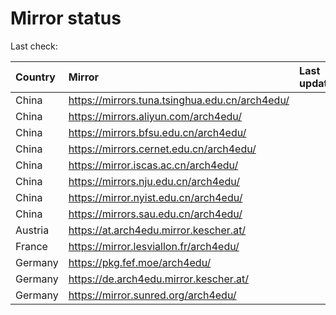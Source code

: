 <script src="./time.js"></script>
# Mirror status
Last check: <script type="text/javascript">localize(1732987098.2950199);</script>

|Country|Mirror|Last update|
|:------|:-----|:----------|
|China|https://mirrors.tuna.tsinghua.edu.cn/arch4edu/|<script type="text/javascript">localize(1732948881);</script>|
|China|https://mirrors.aliyun.com/arch4edu/|<script type="text/javascript">localize(1732948881);</script>|
|China|https://mirrors.bfsu.edu.cn/arch4edu/|<script type="text/javascript">localize(1732948881);</script>|
|China|https://mirrors.cernet.edu.cn/arch4edu/|<script type="text/javascript">localize(1732948881);</script>|
|China|https://mirror.iscas.ac.cn/arch4edu/|<script type="text/javascript">localize(1732948881);</script>|
|China|https://mirrors.nju.edu.cn/arch4edu/|<script type="text/javascript">localize(1732862643);</script>|
|China|https://mirror.nyist.edu.cn/arch4edu/|<script type="text/javascript">localize(1732948881);</script>|
|China|https://mirrors.sau.edu.cn/arch4edu/|<script type="text/javascript">localize(1731653531);</script>|
|Austria|https://at.arch4edu.mirror.kescher.at/|<script type="text/javascript">localize(1732948881);</script>|
|France|https://mirror.lesviallon.fr/arch4edu/|<script type="text/javascript">localize(1732948881);</script>|
|Germany|https://pkg.fef.moe/arch4edu/|<script type="text/javascript">localize(1732948881);</script>|
|Germany|https://de.arch4edu.mirror.kescher.at/|<script type="text/javascript">localize(1732948881);</script>|
|Germany|https://mirror.sunred.org/arch4edu/|<script type="text/javascript">localize(1732948881);</script>|

<script src="./tablefilter/tablefilter.js"></script>
<script src="./table.js"></script>